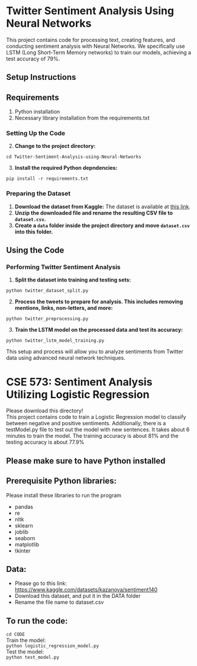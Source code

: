 # Twitter Sentiment Analysis Using Neural Networks

This project contains code for processing text, creating features, and conducting sentiment analysis with Neural Networks. We specifically use LSTM (Long Short-Term Memory networks) to train our models, achieving a test accuracy of 79%.

## Setup Instructions

## Requirements

1. Python installation
2. Necessary library installation from the requirements.txt

### Setting Up the Code

2. **Change to the project directory:**

```
cd Twitter-Sentiment-Analysis-using-Neural-Networks
```

3. **Install the required Python depndencies:**

```
pip install -r requirements.txt
```

### Preparing the Dataset

1. **Download the dataset from Kaggle:**
   The dataset is available at [this link](https://www.kaggle.com/kazanova/sentiment140).
2. **Unzip the downloaded file and rename the resulting CSV file to `dataset.csv`.**
3. **Create a `data` folder inside the project directory and move `dataset.csv` into this folder.**

## Using the Code

### Performing Twitter Sentiment Analysis

1. **Split the dataset into training and testing sets:**

```
python twitter_dataset_split.py
```

2. **Process the tweets to prepare for analysis. This includes removing mentions, links, non-letters, and more:**

```
python twitter_preprocessing.py
```

3. **Train the LSTM model on the processed data and test its accuracy:**

```
python twitter_lstm_model_training.py
```

This setup and process will allow you to analyze sentiments from Twitter data using advanced neural network techniques.

# CSE 573: Sentiment Analysis Utilizing Logistic Regression

Please download this directory! <br>
This project contains code to train a Logistic Regression model to classify between negative and positive sentiments. Additionally, there is a testModel.py file to test out the model with new sentences. It takes about 6 minutes to train the model. The training accuracy is about 81% and the testing accuracy is about 77.9%

## Please make sure to have Python installed

## Prerequisite Python libraries:

Please install these libraries to run the program

- pandas
- re
- nltk
- sklearn
- joblib
- seaborn
- matplotlib
- tkinter

## Data:

- Please go to this link:
  https://www.kaggle.com/datasets/kazanova/sentiment140 <br>
- Download this dataset, and put it in the DATA folder
- Rename the file name to dataset.csv

## To run the code:

`cd CODE` <br>
Train the model: <br>
`python logistic_regression_model.py` <br>
Test the model: <br>
`python test_model.py` <br>
